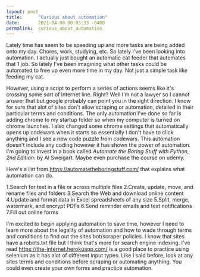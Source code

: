 ```yaml
---
layout: post
title:      "Curious about automation"
date:       2021-04-08 00:03:33 -0400
permalink:  curious_about_automation
---
```


Lately time has seem to be speeding up and more tasks are being added onto my day. Chores, work, studying, etc. So lately I've been looking into automation. I actually just bought an automatic cat feeder that automates that 1 job. So lately I've been imagining what other tasks could be automated to free up even more time in my day. Not just a simple task like feeding my cat. 

However, using a script to perform a series of actions seems like it's crossing some sort of internet line. Right? Well I'm not a lawyer so I cannot answer that but google probably can point you in the right direction. I know for sure that alot of sites don't allow scraping or automation, detailed in their particular terms and conditions. The only automation I've done so far is adding chrome to my startup folder so when my computer is turned on chrome launches. I also changed some chrome settings that automatically opens up codewars when it starts so essentially I don't have to click anything and I see a new code puzzle from codewars. This automation doesn't include any coding however it has shown the power of automation. I'm going to invest in a book called *Automate the Boring Stuff with Python, 2nd Edition:* by Al Sweigart. Maybe even purchase the course on udemy.

Here's a list from https://automatetheboringstuff.com/ that explains what automation can do.

1.Search for text in a file or across multiple files
2.Create, update, move, and rename files and folders
3.Search the Web and download online content
4.Update and format data in Excel spreadsheets of any size
5.Split, merge, watermark, and encrypt PDFs
6.Send reminder emails and text notifications
7.Fill out online forms

I'm excited to begin applying automation to save time, however I need to learn more about the legality of automation and how to wade through terms and conditions to find out the sites bot/scraper policies. I know that sites have a robots.txt file but I think that's more for search engine indexing. I've read  https://the-internet.herokuapp.com/ is a good place to practice using selenium as it has alot of different input types. Like I said before, look at any sites terms and conditions before scraping or automating anything. You could even create your own forms and practice automation. 


